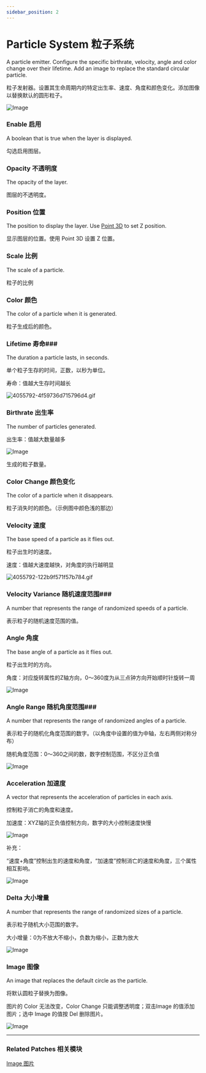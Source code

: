 ```yaml
---
sidebar_position: 2
---
```


# Particle System 粒子系统

A particle emitter. Configure the specific birthrate, velocity, angle and color change over their lifetime. Add an image to replace the standard circular particle.

粒子发射器。设置其生命周期内的特定出生率、速度、角度和颜色变化。添加图像以替换默认的圆形粒子。

![Image](https://s3.us-west-2.amazonaws.com/secure.notion-static.com/57ccc77d-febc-44d7-b6d3-c6dab5a2b2e8/Untitled.png?X-Amz-Algorithm=AWS4-HMAC-SHA256&X-Amz-Content-Sha256=UNSIGNED-PAYLOAD&X-Amz-Credential=AKIAT73L2G45EIPT3X45%2F20220602%2Fus-west-2%2Fs3%2Faws4_request&X-Amz-Date=20220602T185430Z&X-Amz-Expires=86400&X-Amz-Signature=4fbcd38889464af878d3519d2dfabc41cf8e182f2df0159905b4dcec4469cf53&X-Amz-SignedHeaders=host&response-content-disposition=filename%20%3D%22Untitled.png%22&x-id=GetObject)

### Enable 启用

A boolean that is true when the layer is displayed.

勾选启用图层。

### Opacity 不透明度

The opacity of the layer.

图层的不透明度。

### Position 位置

The position to display the layer. Use [Point 3D](./../Utility/Point%203D.md) to set Z position.

显示图层的位置。使用 Point 3D 设置 Z 位置。

### Scale 比例

The scale of a particle.

粒子的比例

### Color 颜色

The color of a particle when it is generated.

粒子生成后的颜色。

### Lifetime 寿命### 

The duration a particle lasts, in seconds.

单个粒子生存的时间，正数，以秒为单位。

寿命：值越大生存时间越长

![4055792-4f59736d715796d4.gif](https://s3.us-west-2.amazonaws.com/secure.notion-static.com/224ff8c2-e109-4d02-bfc5-80a834975775/4055792-4f59736d715796d4.gif?X-Amz-Algorithm=AWS4-HMAC-SHA256&X-Amz-Content-Sha256=UNSIGNED-PAYLOAD&X-Amz-Credential=AKIAT73L2G45EIPT3X45%2F20220602%2Fus-west-2%2Fs3%2Faws4_request&X-Amz-Date=20220602T185449Z&X-Amz-Expires=86400&X-Amz-Signature=268038f6aa1425f3ea2ff30daa2ceb84be6e035e263ca1636cbaf72b7c31479d&X-Amz-SignedHeaders=host&response-content-disposition=filename%20%3D%224055792-4f59736d715796d4.gif%22&x-id=GetObject)

### Birthrate 出生率

The number of particles generated.

出生率：值越大数量越多

![Image](https://s3.us-west-2.amazonaws.com/secure.notion-static.com/c2d93a3a-e0ec-40cf-98aa-60f419cdec7b/Untitled.gif?X-Amz-Algorithm=AWS4-HMAC-SHA256&X-Amz-Content-Sha256=UNSIGNED-PAYLOAD&X-Amz-Credential=AKIAT73L2G45EIPT3X45%2F20220602%2Fus-west-2%2Fs3%2Faws4_request&X-Amz-Date=20220602T185503Z&X-Amz-Expires=86400&X-Amz-Signature=938621e51363585421953b67521e5b11724692583b459408101cdf7d41db8f98&X-Amz-SignedHeaders=host&response-content-disposition=filename%20%3D%22Untitled.gif%22&x-id=GetObject)

生成的粒子数量。

### Color Change 颜色变化

The color of a particle when it disappears.

粒子消失时的颜色。（示例图中颜色浅的那边）

### Velocity 速度

The base speed of a particle as it flies out.

粒子出生时的速度。

速度：值越大速度越快，对角度的执行越明显

![4055792-122b9f571f57b784.gif](https://s3.us-west-2.amazonaws.com/secure.notion-static.com/6a67d140-4edf-4ec3-b87b-e8b099f90209/4055792-122b9f571f57b784.gif?X-Amz-Algorithm=AWS4-HMAC-SHA256&X-Amz-Content-Sha256=UNSIGNED-PAYLOAD&X-Amz-Credential=AKIAT73L2G45EIPT3X45%2F20220602%2Fus-west-2%2Fs3%2Faws4_request&X-Amz-Date=20220602T185518Z&X-Amz-Expires=86400&X-Amz-Signature=7d932d2ca640d53c461e28f52a7a2210b038f08cdabbbf52905a1de444371734&X-Amz-SignedHeaders=host&response-content-disposition=filename%20%3D%224055792-122b9f571f57b784.gif%22&x-id=GetObject)

### Velocity Variance 随机速度范围### 

A number that represents the range of randomized speeds of a particle.

表示粒子的随机速度范围的值。

### Angle 角度

The base angle of a particle as it flies out.

粒子出生时的方向。

角度：对应旋转属性的Z轴方向，0～360度为从三点钟方向开始顺时针旋转一周

![Image](https://s3.us-west-2.amazonaws.com/secure.notion-static.com/9b67990a-dd91-4ffc-bdac-087e5c8f6f39/Untitled.gif?X-Amz-Algorithm=AWS4-HMAC-SHA256&X-Amz-Content-Sha256=UNSIGNED-PAYLOAD&X-Amz-Credential=AKIAT73L2G45EIPT3X45%2F20220602%2Fus-west-2%2Fs3%2Faws4_request&X-Amz-Date=20220602T185529Z&X-Amz-Expires=86400&X-Amz-Signature=c7e4f7d0b25b8843fc9238847671120f10a4c434e1a06599f7b781c43ea71216&X-Amz-SignedHeaders=host&response-content-disposition=filename%20%3D%22Untitled.gif%22&x-id=GetObject)

### Angle Range 随机角度范围### 

A number that represents the range of randomized angles of a particle.

表示粒子的随机化角度范围的数字。（以角度中设置的值为中轴，左右两侧对称分布）

随机角度范围：0～360之间的数，数字控制范围，不区分正负值

![Image](https://s3.us-west-2.amazonaws.com/secure.notion-static.com/afe07d5e-fe1a-45ae-8cd3-12537678efa3/Untitled.gif?X-Amz-Algorithm=AWS4-HMAC-SHA256&X-Amz-Content-Sha256=UNSIGNED-PAYLOAD&X-Amz-Credential=AKIAT73L2G45EIPT3X45%2F20220602%2Fus-west-2%2Fs3%2Faws4_request&X-Amz-Date=20220602T185540Z&X-Amz-Expires=86400&X-Amz-Signature=98213a4c390babaa4619efc64e16bb410279fd82e4c2c07c229496bedc6f65d7&X-Amz-SignedHeaders=host&response-content-disposition=filename%20%3D%22Untitled.gif%22&x-id=GetObject)

### Acceleration 加速度

A vector that represents the acceleration of particles in each axis.

控制粒子消亡的角度和速度。

加速度：XYZ轴的正负值控制方向，数字的大小控制速度快慢

![Image](https://s3.us-west-2.amazonaws.com/secure.notion-static.com/cdd765c9-edd3-427b-937f-ea260fa34ac9/Untitled.gif?X-Amz-Algorithm=AWS4-HMAC-SHA256&X-Amz-Content-Sha256=UNSIGNED-PAYLOAD&X-Amz-Credential=AKIAT73L2G45EIPT3X45%2F20220602%2Fus-west-2%2Fs3%2Faws4_request&X-Amz-Date=20220602T185550Z&X-Amz-Expires=86400&X-Amz-Signature=e4fdbf245be72dca263718969d3fbc94d29c1fcd09604ce382bb862f7f29dd24&X-Amz-SignedHeaders=host&response-content-disposition=filename%20%3D%22Untitled.gif%22&x-id=GetObject)

补充：

“速度+角度”控制出生的速度和角度，“加速度”控制消亡的速度和角度，三个属性相互影响。

![Image](https://s3.us-west-2.amazonaws.com/secure.notion-static.com/a4730a8a-8a0d-4027-b23c-6bd940ced516/Untitled.gif?X-Amz-Algorithm=AWS4-HMAC-SHA256&X-Amz-Content-Sha256=UNSIGNED-PAYLOAD&X-Amz-Credential=AKIAT73L2G45EIPT3X45%2F20220602%2Fus-west-2%2Fs3%2Faws4_request&X-Amz-Date=20220602T185559Z&X-Amz-Expires=86400&X-Amz-Signature=0169c447e47ba75e59292ac1dcdfb974eaff733ec43bde5029e96babc71df671&X-Amz-SignedHeaders=host&response-content-disposition=filename%20%3D%22Untitled.gif%22&x-id=GetObject)

### Delta 大小增量

A number that represents the range of randomized sizes of a particle.

表示粒子随机大小范围的数字。

大小增量：0为不放大不缩小，负数为缩小，正数为放大

![Image](https://s3.us-west-2.amazonaws.com/secure.notion-static.com/d0f32cb0-fbc1-4a9a-9399-af3b7329bdcf/Untitled.gif?X-Amz-Algorithm=AWS4-HMAC-SHA256&X-Amz-Content-Sha256=UNSIGNED-PAYLOAD&X-Amz-Credential=AKIAT73L2G45EIPT3X45%2F20220602%2Fus-west-2%2Fs3%2Faws4_request&X-Amz-Date=20220602T185607Z&X-Amz-Expires=86400&X-Amz-Signature=7aaef0395b2690c293050a751141a947093eb0d9ce72da37722d648b32676948&X-Amz-SignedHeaders=host&response-content-disposition=filename%20%3D%22Untitled.gif%22&x-id=GetObject)

### Image 图像

An image that replaces the default circle as the particle.

将默认圆粒子替换为图像。

图片的 Color 无法改变，Color Change 只能调整透明度；双击Image 的值添加图片；选中 Image 的值按 Del 删除图片。

![Image](https://s3.us-west-2.amazonaws.com/secure.notion-static.com/db4a0aa8-83b5-4790-940e-7f9ff95cefa7/Untitled.jpeg?X-Amz-Algorithm=AWS4-HMAC-SHA256&X-Amz-Content-Sha256=UNSIGNED-PAYLOAD&X-Amz-Credential=AKIAT73L2G45EIPT3X45%2F20220602%2Fus-west-2%2Fs3%2Faws4_request&X-Amz-Date=20220602T185618Z&X-Amz-Expires=86400&X-Amz-Signature=f44b81d3b1407a9b52b04a1c7f8b3b424919eadf5cf849d5677c13014bcd8066&X-Amz-SignedHeaders=host&response-content-disposition=filename%20%3D%22Untitled.jpeg%22&x-id=GetObject)

------

### Related Patches 相关模块

[Image 图片](./Image%20Layer.md)
